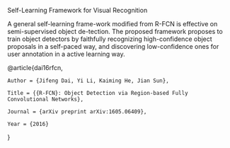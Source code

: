 Self-Learning Framework for Visual Recognition

A general self-learning frame-work modified from R-FCN is effective on semi-supervised object de-tection. The proposed framework proposes to train object detectors by faithfully recognizing high-confidence object proposals in a self-paced way, and discovering low-confidence ones for user annotation in a active learning way.

@article{dai16rfcn,

    Author = {Jifeng Dai, Yi Li, Kaiming He, Jian Sun},
    
    Title = {{R-FCN}: Object Detection via Region-based Fully Convolutional Networks},
    
    Journal = {arXiv preprint arXiv:1605.06409},
    
    Year = {2016}
    
}

